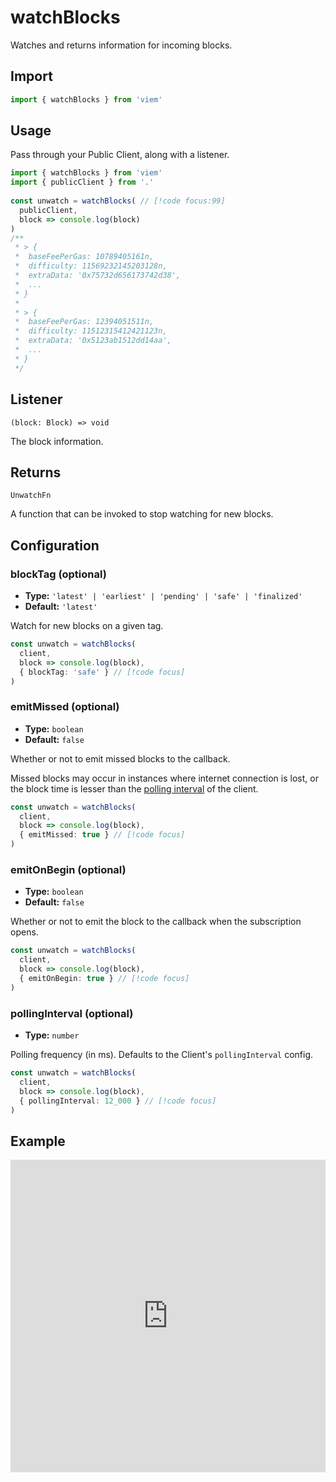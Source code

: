 # watchBlocks

Watches and returns information for incoming blocks.

## Import

```ts
import { watchBlocks } from 'viem'
```

## Usage

Pass through your Public Client, along with a listener.

```ts
import { watchBlocks } from 'viem'
import { publicClient } from '.'
 
const unwatch = watchBlocks( // [!code focus:99]
  publicClient,
  block => console.log(block)
)
/**
 * > {
 *  baseFeePerGas: 10789405161n,
 *  difficulty: 11569232145203128n,
 *  extraData: '0x75732d656173742d38',
 *  ...
 * }
 * 
 * > {
 *  baseFeePerGas: 12394051511n,
 *  difficulty: 11512315412421123n,
 *  extraData: '0x5123ab1512dd14aa',
 *  ...
 * }
 */
```

## Listener

`(block: Block) => void`

The block information.

## Returns

`UnwatchFn`

A function that can be invoked to stop watching for new blocks.

## Configuration

### blockTag (optional)

- **Type:** `'latest' | 'earliest' | 'pending' | 'safe' | 'finalized'`
- **Default:** `'latest'`

Watch for new blocks on a given tag.

```ts
const unwatch = watchBlocks(
  client,
  block => console.log(block),
  { blockTag: 'safe' } // [!code focus]
)
```

### emitMissed (optional)

- **Type:** `boolean`
- **Default:** `false`

Whether or not to emit missed blocks to the callback. 

Missed blocks may occur in instances where internet connection is lost, or the block time is lesser than the [polling interval](/TODO) of the client.

```ts
const unwatch = watchBlocks(
  client,
  block => console.log(block),
  { emitMissed: true } // [!code focus]
)
```

### emitOnBegin (optional)

- **Type:** `boolean`
- **Default:** `false`

Whether or not to emit the block to the callback when the subscription opens.

```ts
const unwatch = watchBlocks(
  client,
  block => console.log(block),
  { emitOnBegin: true } // [!code focus]
)
```

### pollingInterval (optional)

- **Type:** `number`

Polling frequency (in ms). Defaults to the Client's `pollingInterval` config.

```ts
const unwatch = watchBlocks(
  client,
  block => console.log(block),
  { pollingInterval: 12_000 } // [!code focus]
)
```

## Example

<iframe frameborder="0" width="100%" height="500px" src="https://replit.com/@jxom/TODO"></iframe>